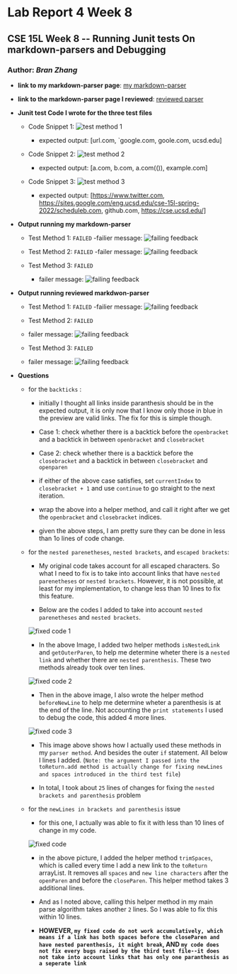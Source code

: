 # Lab Report 4 Week 8
## CSE 15L Week 8 -- Running Junit tests On markdown-parsers and Debugging
### Author: _Bran Zhang_

* **link to my markdown-parser page**: [my markdown-parser](https://github.com/kaijia2022/markdown-parser)

* **link to the markdown-parser page I reviewed**: [reviewed parser](https://github.com/cmy0357/markdown-parser)

* **Junit test Code I wrote for the three test files**
    - Code Snippet 1: 
    ![test method 1](https://kaijia2022.github.io/cse15l-lab-reports/fixed%20test%201%20expected%20output.png)
        
        - expected output: [url.com, `google.com, goole.com, ucsd.edu]

    - Code Snippet 2:
    ![test method 2](https://kaijia2022.github.io/cse15l-lab-reports/test-method-2.png)

        - expected output: [a.com, b.com, a.com(()), example.com]

    - Code Snippet 3:
    ![test method 3](https://kaijia2022.github.io/cse15l-lab-reports/test-method-3.png)

        - expected output: [https://www.twitter.com, https://sites.google.com/eng.ucsd.edu/cse-15l-spring-2022/scheduleb.com, github.com, https://cse.ucsd.edu/]


* **Output running my markdown-parser**
    - Test Method 1: `FAILED`
        -failier message:
        ![failing feedback](https://kaijia2022.github.io/cse15l-lab-reports/test%201%20fail%20on%20my%20parser.png)

    - Test Method 2: `FAILED`
        -failer message:
        ![failing feedback](https://kaijia2022.github.io/cse15l-lab-reports/test-method-2-failed(my%20parser).png)

    - Test Method 3: `FAILED`
        - failer message:
        ![failing feedback](https://kaijia2022.github.io/cse15l-lab-reports/test-method-3-failed%20(my%20parser).png)


* **Output running reviewed markdwon-parser**
    - Test Method 1: `FAILED`
        -failier message:
        ![failing feedback](https://kaijia2022.github.io/cse15l-lab-reports/test%201%20fail%20on%20reviewed%20parser.png)

    - Test Method 2: `FAILED`
     - failer message:
        ![failing feedback](https://kaijia2022.github.io/cse15l-lab-reports/test-method-2-failed(reviewed%20parser).png)
    
    - Test Method 3: `FAILED`
     - failer message:
        ![failing feedback](https://kaijia2022.github.io/cse15l-lab-reports/test-method-3-failed(reviewed%20parser).png)


* **Questions**
    - for the `backticks` :
        - initially I thought all links inside paranthesis should be in the expected output, it is only now that I know only those in blue in the preview are valid links. The fix for this is simple though. 

        - Case 1: check whether there is a backtick before the `openbracket` and a backtick in between `openbracket` and `closebracket`

        - Case 2: check whether there is a backtick before the `closebracket` and a backtick in between `closebracket` and `openparen`

        - if either of the above case satisfies, set `currentIndex` to `closebracket + 1` and use `continue` to go straight to the next iteration. 

        - wrap the above into a helper method, and call it right after we get the `openbracket` and `closebracket` indices. 

        - given the above steps, I am pretty sure they can be done in less than 1o lines of code change.

    - for the `nested parenetheses`, `nested brackets`, and `escaped brackets`: 
        - My original code takes account for all escaped characters. So what I need to fix is to take into account links that have `nested parenetheses` or `nested brackets`. However, it is not possible, at least for my implementation, to change less than 10 lines to fix this feature. 

        - Below are the codes I added to take into account `nested parenetheses` and `nested brackets`. 

        ![fixed code 1](https://kaijia2022.github.io/cse15l-lab-reports/fix%20nested%20parens%26bracks2.png)

        - In the above Image, I added two helper methods `isNestedLink` and `getOuterParen`, to help me determine wheter there is a `nested link` and whether there are `nested parenthesis`. These two methods already took over ten lines. 

        ![fixed code 2](https://kaijia2022.github.io/cse15l-lab-reports/fix%20nested%20parens%26bracks3.png)

        - Then in the above image, I also wrote the helper method `beforeNewLine` to help me determine wheter a parenthesis is at the end of the line. Not accounting the `print statements` I used to debug the code, this added 4 more lines. 

        ![fixed code 3](https://kaijia2022.github.io/cse15l-lab-reports/fix%20nested%20parens%26bracks.png)
        
        - This image above shows how I actually used these methods in my `parser method`. And besides the outer `if` statement. All below I lines I added. (`Note: the argument I passed into the toReturn.add method is actually change for fixing newLines and spaces introduced in the third test file`)

        - In total, I took about `25` lines of changes for fixing the `nested brackets and parenthesis` problem

    - for the `newLines in brackets and parenthesis` issue
        - for this one, I actually was able to fix it with less than 10 lines of change in my code.

        ![fixed code](https://kaijia2022.github.io/cse15l-lab-reports/fixs%20space%20and%20newline.png)

        - in the above picture, I added the helper method `trimSpaces`, which is called every time I add a new link to the `toReturn` arrayList. It removes all `spaces` and `new line characters` after the `openParen` and before the `closeParen`. This helper method takes 3 additional lines. 

        - And as I noted above, calling this helper method in my main parse algorithm takes another `2` lines. So I was able to fix this within 10 lines. 

        - **HOWEVER, `my fixed code do not work accumulatively, which means if a link has both spaces before the closeParen and have nested parenthesis, it might break`, AND `my code does not fix every bugs raised by the third test file--it does not take into account links that has only one paranthesis as a seperate link`** 


    